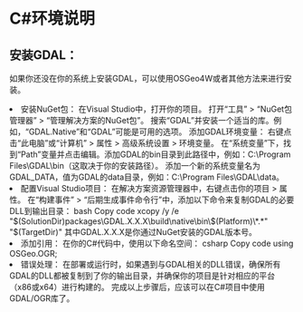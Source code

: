 # C#环境说明

## 安装GDAL：
如果你还没在你的系统上安装GDAL，可以使用OSGeo4W或者其他方法来进行安装。
<li>安装NuGet包：
在Visual Studio中，打开你的项目。
打开“工具” > “NuGet包管理器” > “管理解决方案的NuGet包”。
搜索“GDAL”并安装一个适当的库。例如，“GDAL.Native”和“GDAL”可能是可用的选项。
添加GDAL环境变量：
右键点击“此电脑”或“计算机” > 属性 > 高级系统设置 > 环境变量。
在“系统变量”下，找到“Path”变量并点击编辑。添加GDAL的bin目录到此路径中，例如：C:\Program Files\GDAL\bin（这取决于你的安装路径）。
添加一个新的系统变量名为GDAL_DATA，值为GDAL的data目录，例如：C:\Program Files\GDAL\data。
<li>配置Visual Studio项目：
在解决方案资源管理器中，右键点击你的项目 > 属性。
在“构建事件” > “后期生成事件命令行”中，添加以下命令来复制GDAL的必要DLL到输出目录：
bash
Copy code
xcopy /y /e "$(SolutionDir)packages\GDAL.X.X.X\build\native\bin\$(Platform)\*.*" "$(TargetDir)"
其中GDAL.X.X.X是你通过NuGet安装的GDAL版本号。
<li>添加引用：
在你的C#代码中，使用以下命名空间：
csharp
Copy code
using OSGeo.OGR;
<li>错误处理：
在部署或运行时，如果遇到与GDAL相关的DLL错误，确保所有GDAL的DLL都被复制到了你的输出目录，并确保你的项目是针对相应的平台（x86或x64）进行构建的。
完成以上步骤后，应该可以在C#项目中使用GDAL/OGR库了。